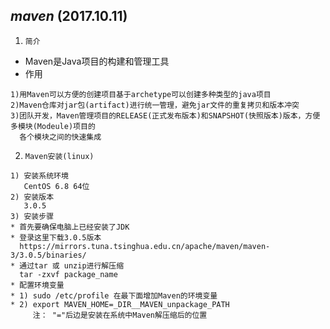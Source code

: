 ## *maven* (2017.10.11)
 1. `简介`
 
* Maven是Java项目的构建和管理工具
* 作用
```
1)用Maven可以方便的创建项目基于archetype可以创建多种类型的java项目
2)Maven仓库对jar包(artifact)进行统一管理，避免jar文件的重复拷贝和版本冲突
3)团队开发，Maven管理项目的RELEASE(正式发布版本)和SNAPSHOT(快照版本)版本，方便多模块(Modeule)项目的
  各个模块之间的快速集成
```
2. `Maven安装(linux)`
```
1) 安装系统环境
   CentOS 6.8 64位
2) 安装版本
   3.0.5
3) 安装步骤
* 首先要确保电脑上已经安装了JDK
* 登录这里下载3.0.5版本
  https://mirrors.tuna.tsinghua.edu.cn/apache/maven/maven-3/3.0.5/binaries/
* 通过tar 或 unzip进行解压缩
  tar -zxvf package_name
* 配置环境变量
* 1) sudo /etc/profile 在最下面增加Maven的环境变量
* 2) export MAVEN_HOME=_DIR__MAVEN_unpackage_PATH
     注： "="后边是安装在系统中Maven解压缩后的位置
```
 